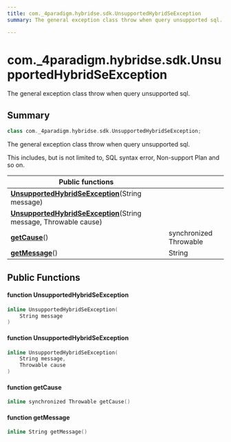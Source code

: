 ```yaml
---
title: com._4paradigm.hybridse.sdk.UnsupportedHybridSeException
summary: The general exception class throw when query unsupported sql. 

---
```

# com._4paradigm.hybridse.sdk.UnsupportedHybridSeException



The general exception class throw when query unsupported sql. 
## Summary

```cpp
class com._4paradigm.hybridse.sdk.UnsupportedHybridSeException;
```
The general exception class throw when query unsupported sql. 

This includes, but is not limited to, SQL syntax error, Non-support Plan and so on.


|  Public functions|            |
| -------------- | -------------- |
|**[UnsupportedHybridSeException](/hybridse/usage/api/java/Classes/classcom_1_1__4paradigm_1_1hybridse_1_1sdk_1_1_unsupported_hybrid_se_exception.md#function-unsupportedhybridseexception)**(String message)|  |
|**[UnsupportedHybridSeException](/hybridse/usage/api/java/Classes/classcom_1_1__4paradigm_1_1hybridse_1_1sdk_1_1_unsupported_hybrid_se_exception.md#function-unsupportedhybridseexception)**(String message, Throwable cause)|  |
|**[getCause](/hybridse/usage/api/java/Classes/classcom_1_1__4paradigm_1_1hybridse_1_1sdk_1_1_unsupported_hybrid_se_exception.md#function-getcause)**()| synchronized Throwable  |
|**[getMessage](/hybridse/usage/api/java/Classes/classcom_1_1__4paradigm_1_1hybridse_1_1sdk_1_1_unsupported_hybrid_se_exception.md#function-getmessage)**()| String  |

## Public Functions

#### function UnsupportedHybridSeException

```cpp
inline UnsupportedHybridSeException(
    String message
)
```


#### function UnsupportedHybridSeException

```cpp
inline UnsupportedHybridSeException(
    String message,
    Throwable cause
)
```


#### function getCause

```cpp
inline synchronized Throwable getCause()
```


#### function getMessage

```cpp
inline String getMessage()
```


